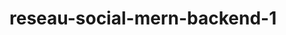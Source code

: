 # reseau-social-mern-backend-1

<!-- https://www.youtube.com/watch?v=SUPDFHuvhRc -->

<!-- npm init -y -->
<!-- npm i --save express nodemon dotenv -->
<!-- npm i -s mongoose -->
<!-- npm i -s body-parser -->
<!-- npm i -s validator -->
<!-- npm i -s bcrypt -->




<!-- 
    dotenv : pour stocker les variables d'environnement
    gitignore : /config/.env 
-->


<!-- 
    .env{
        PORT=5000
        DB_USER_PASS=ibrahimadiagneseck:i2b5r1a0h1i9m9a9
    }

 -->